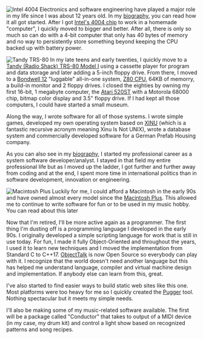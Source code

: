![Intel 4004](class:float-right:rounded:p-2:img/Intel4004.jpg)
Electronics and software engineering have played a major role in my
life since I was about 12 years old. In my [biography](#biography), you
can read how it all got started. After I got
[Intel's 4004 chip](https://en.wikipedia.org/wiki/Intel_4004) to work
in a homemade "computer", I quickly moved to bigger and better. After all,
there is only so much so can do with a 4-bit computer that only has
40 bytes of memory and no way to persistently store something beyond
keeping the CPU backed up with battery power.

![Tandy TRS-80](class:float-left:rounded:p-2:img/TRS-80.jpg)
In my late teens and early twenties, I quickly move to a
[Tandy (Radio Shack) TRS-80 Model I](https://en.wikipedia.org/wiki/TRS-80)
using a cassette player for program and data storage and later adding a
5-inch floppy drive. From there, I moved to a
[Bondwell 12](http://www.z80.eu/bondwell.html) "luggable"
all-in-one system,
[Z80 CPU](https://en.wikipedia.org/wiki/Zilog_Z80), 64KB of memorry,
a build-in monitor and 2 floppy drives. I closed the eighties by owning
my first 16-bit, 1 megabyte computer, the
[Atari 520ST](https://en.wikipedia.org/wiki/Atari_ST) with a
Motorola 68000 chip, bitmap color display and 3.5" floppy drive. If I had
kept all those computers, I could have started a small museum.

Along the way, I wrote software for all of those systems. I wrote
simple games, developed my own operating system based on
[XINU](https://en.wikipedia.org/wiki/Xinu) (which is a fantastic
recursive acronym meaning Xinu Is Not UNIX), wrote a database system
and commercially developed software for a German Prefab Housing
company.

As you can also see in my [biography](#biography), I started my professional
career as a system software developer/analyst. I stayed in that field
my entire professional life but as I moved up the ladder, I got further
and further away from coding and at the end, I spent more time in
international politics than in software development, innovation or
engineering.

![Macintosh Plus](class:float-right:rounded:p-2:img/MacintoshPlus.jpg)
Luckily for me, I could afford a Macintosh in the early 90s and have
owned almost every model since the
[Macintosh Plus](https://en.wikipedia.org/wiki/Macintosh_Plus).
This allowed me to continue to write software for fun or to be used
in my music hobby. You can read about this later

Now that I'm retired, I'll be more active again as a programmer.
The first thing I'm dusting off is a programming language I developed
in the early 90s. I originally developed a simple scripting language
for work that is still in use today. For fun, I made it fully
Object-Oriented and throughout the years, I used it to learn new
techniques and I moved the implementation from Standard C to C++17.
[ObjectTalk](https://github.com/goossens/ObjectTalk) is now Open Source
so everybody can play with it. I recognize that the world doesn't need
another language but this has helped me understand language, compiler
and virtual machine design and implementation. If anybody else can learn
from this, great.

I've also started to find easier ways to build static web sites like
this one. Most platforms were too heavy for me so I quickly created
the [Pugger](https://github.com/goossens/Pugger) tool. Nothing spectacular
but it meets my simple needs.

I'll also be making some of my music-related software available.
The first will be a package called "Conductor" that takes to output
of a MIDI device (in my case, my drum kit) and control a light show
based on recognized patterns and song recipes.
